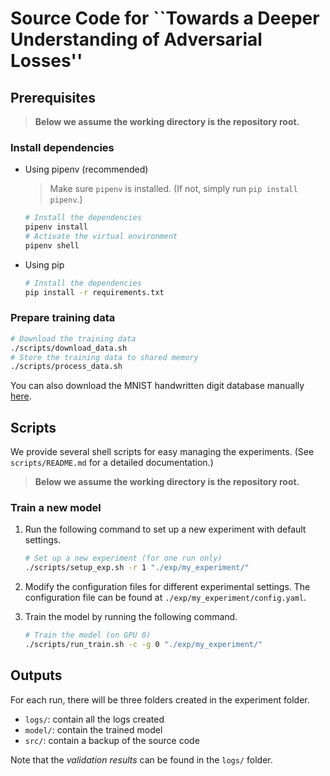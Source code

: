 # Source Code for ``Towards a Deeper Understanding of Adversarial Losses''

## Prerequisites

> __Below we assume the working directory is the repository root.__

### Install dependencies

- Using pipenv (recommended)

  > Make sure `pipenv` is installed. (If not, simply run `pip install pipenv`.)

  ```sh
  # Install the dependencies
  pipenv install
  # Activate the virtual environment
  pipenv shell
  ```

- Using pip

  ```sh
  # Install the dependencies
  pip install -r requirements.txt
  ```

### Prepare training data

```sh
# Download the training data
./scripts/download_data.sh
# Store the training data to shared memory
./scripts/process_data.sh
```

You can also download the MNIST handwritten digit database manually
[here](http://yann.lecun.com/exdb/mnist/).

## Scripts

We provide several shell scripts for easy managing the experiments. (See
`scripts/README.md` for a detailed documentation.)

> __Below we assume the working directory is the repository root.__

### Train a new model

1. Run the following command to set up a new experiment with default settings.

   ```sh
   # Set up a new experiment (for one run only)
   ./scripts/setup_exp.sh -r 1 "./exp/my_experiment/"
   ```

2. Modify the configuration files for different experimental settings. The
   configuration file can be found at `./exp/my_experiment/config.yaml`.

3. Train the model by running the following command.

     ```sh
     # Train the model (on GPU 0)
     ./scripts/run_train.sh -c -g 0 "./exp/my_experiment/"
     ```

## Outputs

For each run, there will be three folders created in the experiment folder.

- `logs/`: contain all the logs created
- `model/`: contain the trained model
- `src/`: contain a backup of the source code

Note that the _validation results_ can be found in the `logs/` folder.
